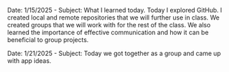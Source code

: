 Date: 1/15/2025 - Subject: What I learned today. 
Today I explored GitHub. I created local and remote repositories that we will further use in class. 
We created groups that we will work with for the rest of the class. We also learned the importance of effective communication and how it can be beneficial to group projects.

Date: 1/21/2025 - Subject:
Today we got together as a group and came up with app ideas. 
